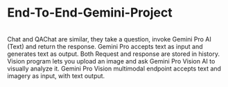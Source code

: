 # End-To-End-Gemini-Project
<br>
Chat and QAChat are similar, they take a question, invoke Gemini Pro AI (Text) and return the response. Gemini Pro accepts text as input and generates text as output. Both Request and response are stored in history.
<br>
Vision program lets you upload an image and ask Gemini Pro Vision AI to visually analyze it. Gemini Pro Vision multimodal endpoint accepts text and imagery as input, with text output.  
<br>
